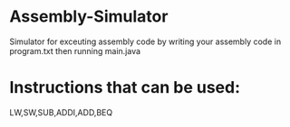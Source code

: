# Assembly-Simulator
Simulator for exceuting assembly code by writing your assembly code in program.txt then running main.java</br>
# Instructions that can be used:
LW,SW,SUB,ADDI,ADD,BEQ
